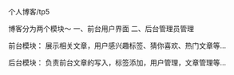 个人博客/tp5

博客分为两个模块～
一、前台用户界面
二、后台管理员管理

前台模块：
展示相关文章，用户感兴趣标签、猜你喜欢、热门文章等...

后台模块：
负责前台文章的写入，标签添加，用户管理，文章管理等...


